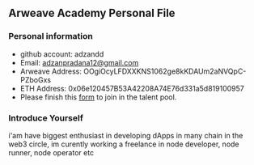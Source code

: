 ## Arweave Academy Personal File

### Personal information

- github account: adzandd
- Email: adzanpradana12@gmail.com
- Arweave Address: OOgiOcyLFDXXKNS1062ge8kKDAUm2aNVQpC-PZboGxs
- ETH Address: 0x06e120457B53A42208A74E76d331a5d819100957
- Please finish this [form](https://docs.google.com/forms/d/e/1FAIpQLSfWA5fIIcBgmRppm3jNz5vmf9Mai_QMVil-2pO4r7YKn_Zhtw/viewform?usp=sf_link) to join in the talent pool.

### Introduce Yourself
 i'am have biggest enthusiast in developing dApps in many chain in the web3 circle, im curently working a freelance in node developer, node runner, node operator etc
